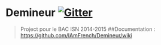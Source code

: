 # Demineur [![Gitter](https://badges.gitter.im/Join%20Chat.svg)](https://gitter.im/IAmFrench/Demineur?utm_source=badge&utm_medium=badge&utm_campaign=pr-badge)
> Project pour le BAC ISN 2014-2015
##Documentation :
https://github.com/IAmFrench/Demineur/wiki
